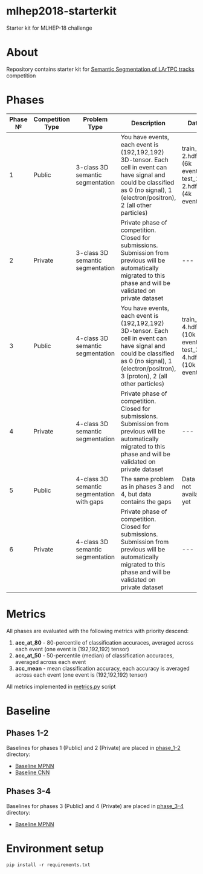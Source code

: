 # mlhep2018-starterkit
Starter kit for MLHEP-18 challenge

# About

Repository contains starter kit for [Semantic Segmentation of LArTPC tracks](https://competitions.codalab.org/competitions/19818) competition


# Phases

| Phase № | Competition Type | Problem Type                     | Description                                                                                                                                             | Data                                                    |
|---------|------------------|----------------------------------|---------------------------------------------------------------------------------------------------------------------------------------------------------|---------------------------------------------------------|
| 1       | Public           | 3-class 3D semantic segmentation | You have events, each event is (192,192,192) 3D-tensor. Each cell in event can have signal and could be classified as 0 (no signal), 1 (electron/positron), 2 (all other particles)       | train_1-2.hdf5 (6k events), test_1-2.hdf5 (4k events)   |
| 2       | Private          | 3-class 3D semantic segmentation | Private phase of competition. Closed for submissions. Submission from previous will be automatically migrated to this phase and will be validated on private dataset            | ---                                                     |
| 3       | Public           | 4-class 3D semantic segmentation | You have events, each event is (192,192,192) 3D-tensor. Each cell in event can have signal and could be classified as 0 (no signal), 1 (electron/positron), 3 (proton), 2 (all other particles) | train_3-4.hdf5 (10k events), test_3-4.hdf5 (10k events) |
| 4       | Private          | 4-class 3D semantic segmentation | Private phase of competition. Closed for submissions. Submission from previous will be automatically migrated to this phase and will be validated on private dataset            | ---                                                     |
| 5       | Public           | 4-class 3D semantic segmentation with gaps |     The same problem as in phases 3 and 4, but data contains the gaps                                                                                                                                                    |  Data is not available yet                                                       |
| 6       | Private          | 4-class 3D semantic segmentation |                                                                                         Private phase of competition. Closed for submissions. Submission from previous will be automatically migrated to this phase and will be validated on private dataset                                                                |                                                       ---  |

# Metrics

All phases are evaluated with the following metrics with priority descend:

1) **acc_at_80** - 80-percentile of classification accuraces, averaged across each event (one event is (192,192,192) tensor)
2) **acc_at_50** - 50-percentile (median) of classification accuraces, averaged across each event
2) **acc_mean** - mean classification accuracy, each accuracy is averaged across each event (one event is (192,192,192) tensor)

All metrics implemented in [metrics.py](metrics.py) script

# Baseline

## Phases 1-2
Baselines for phases 1 (Public) and 2 (Private) are placed in [phase_1-2](phase_1-2/) directory:

* [Baseline MPNN](phase_1-2/baseline_mpnn/baseline_mpnn.ipynb)
* [Baseline CNN](phase_1-2/baseline_cnn/baseline_cnn.ipynb)

## Phases 3-4
Baselines for phases 3 (Public) and 4 (Private) are placed in [phase_3-4](phase_3-4/) directory:

* [Baseline MPNN](phase_3-4/baseline_mpnn/baseline_mpnn.ipynb)


# Environment setup

```
pip install -r requirements.txt
```
